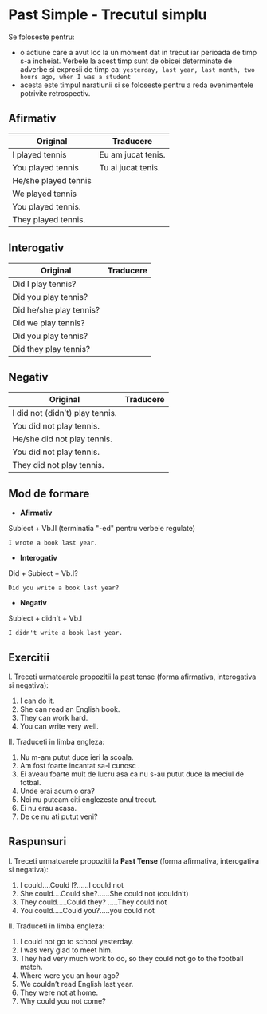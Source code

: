 # Past Simple - Trecutul simplu

Se foloseste pentru:

- o actiune care a avut loc la un moment dat in trecut iar perioada de timp s-a incheiat.
Verbele la acest timp sunt de obicei determinate de adverbe si expresii de timp ca: ```yesterday, last year, last month, two hours ago, when I was a student```
- acesta este timpul naratiunii si se foloseste pentru a reda evenimentele potrivite retrospectiv.


## Afirmativ

| Original                    | Traducere               |
| --------------------------- | ----------------------- |
| I played tennis             | Eu am jucat tenis.      |
| You played tennis           | Tu ai jucat tenis.      |
| He/she played tennis        |                         |
| We played tennis            |                         |
| You played tennis.          |                         |
| They played tennis.         |                         |

## Interogativ

| Original                    | Traducere               |
| --------------------------- | ----------------------- |
| Did I play tennis?          |                         |
| Did you play tennis?        |                         |
| Did he/she play tennis?     |                         |
| Did we play tennis?         |                         |
| Did you play tennis?        |                         |
| Did they play tennis?       |                         |

## Negativ

| Original                        | Traducere               |
| ------------------------------- | ----------------------- |
| I did not (didn’t) play tennis. |                         |
| You did not play tennis.        |                         |
| He/she did not play tennis.     |                         |
| You did not play tennis.        |                         |
| They did not play tennis.       |                         |


## Mod de formare

- __Afirmativ__

Subiect + Vb.II (terminatia "-ed" pentru verbele regulate)

	I wrote a book last year.

- __Interogativ__

Did + Subiect + Vb.I?
	
	Did you write a book last year?

- __Negativ__

Subiect + didn't + Vb.I
	
	I didn't write a book last year.


## Exercitii

I. Treceti urmatoarele propozitii la past tense (forma afirmativa, interogativa si negativa):

1.    I can do it.
2.    She can read an English book.
3.    They can work hard.
4.    You can write very well.

II.    Traduceti in limba engleza:

1.    Nu m-am putut duce ieri la scoala.
2.    Am fost foarte incantat sa-l cunosc .
3.    Ei aveau foarte mult de lucru asa ca nu s-au putut duce la meciul de fotbal.
4.    Unde erai acum o ora?
5.    Noi nu puteam citi englezeste anul trecut.
6.    Ei nu erau acasa.
7.    De ce nu ati putut veni?

## Raspunsuri

I.    Treceti urmatoarele propozitii la **Past Tense** (forma afirmativa, interogativa si negativa):

1.    I could….Could I?......I could not
2.    She could….Could she?......She could not (couldn’t)
3.    They could…..Could they? …..They could not
4.    You could…..Could you?.....you could not


II.    Traduceti in limba engleza:

1.    I could not go to school yesterday.
2.    I was very glad to meet him.
3.    They had very much work to do, so they could not go to the football match.
4.    Where were you an hour ago?
5.    We couldn’t read English last year.
6.    They were not at home.
7.    Why could you not come?
